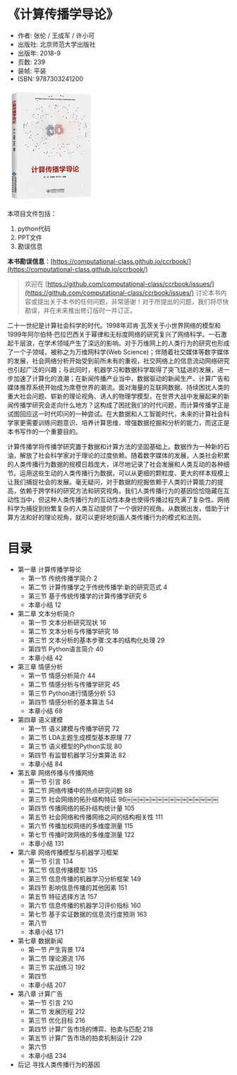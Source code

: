# 《计算传播学导论》


- 作者: 张伦 / 王成军 / 许小可
- 出版社: 北京师范大学出版社
- 出版年: 2018-9
- 页数: 239
- 装帧: 平装
- ISBN: 9787303241200

![](./preface.png)

本项目文件包括：
1. python代码
2. PPT文件
3. 勘误信息

**本书勘误信息**：[https://computational-class.github.io/ccrbook/](https://computational-class.github.io/ccrbook/)

> 欢迎在 [https://github.com/computational-class/ccrbook/issues/](https://github.com/computational-class/ccrbook/issues/) 讨论本书内容或提出关于本书的任何问题，非常感谢！对于所提出的问题，我们将尽快勘误，并在未来推出修订版时一并订正。

二十一世纪是计算社会科学的时代。1998年邓肯·瓦茨关于小世界网络的模型和1999年阿尔伯特·巴拉巴西关于幂律和无标度网络的研究复兴了网络科学。一石激起千层浪，在学术领域产生了深远的影响。对于万维网上的人类行为的研究也形成了一个子领域，被称之为万维网科学(Web Science)；伴随着社交媒体等数字媒体的发展，社会网络分析开始受到前所未有的重视，社交网络上的信息流动网络研究也引起广泛的兴趣；与此同时，机器学习和数据科学取得了突飞猛进的发展，进一步加速了计算化的浪潮；在新闻传播产业当中，数据驱动的新闻生产、计算广告和媒体推荐系统开始成为席卷世界的潮流。面对海量的互联网数据、持续困扰人类的重大社会问题、崭新的理论视角、诱人的物理学模型，在世界大战中发展起来的新闻传播学研究会走向什么地方？这构成了困扰我们的时代问题，而计算传播学正是试图回应这一时代叩问的一种尝试。在大数据和人工智能时代，未来的计算社会科学家更需要训练问题意识、培养计算思维、增强数据挖掘和分析的能力，而这正是本书写作的一个重要目的。


计算传播学将传播学研究置于数据和计算方法的坚固基础上。数据作为一种新的石油，解放了社会科学家对于理论的过度依赖。随着数字媒体的发展，人类社会积累的人类传播行为数据的规模日趋庞大，详尽地记录了社会发展和人类互动的各种细节。运用这些生动的人类传播行为数据，可以从更细的颗粒度、更大的样本规模上让我们捕捉社会的发展。毫无疑问，对于数据的挖掘依赖于人类的计算能力的提高，依赖于跨学科的研究方法和研究视角。我们人类传播行为的基因恰恰隐藏在互动性当中，但这种人类传播行为的互动性本身也使得传播过程充满了复杂性。网络科学为捕捉到纷繁复杂的人类互动提供了一个很好的视角。从数据出发，借助于计算方法和好的理论视角，就可以更好地刻画人类传播行为的模式和法则。

# 目录

- 第一章 计算传播学导论
  - 第一节 传统传播学简介 2
  - 第二节 计算传播学之于传统传播学:新的研究范式 4
  - 第三节 基于传统传播学的计算传播学研究 6
  - 本章小结 12
- 第二章 文本分析简介
  - 第一节 文本分析研究现状 16
  - 第二节 文本分析与传播学研究 18
  - 第三节 文本分析的基本步骤:文本的结构化处理 29
  - 第四节 Python语言简介 40
  - 本章小结 42
- 第三章 情感分析
  - 第一节 情感分析简介 44
  - 第二节 情感分析与传播学研究 45
  - 第三节 Python进行情感分析 53
  - 第四节 情感分析的基本算法 54
  - 本章小结 68
- 第四章 语义建模
  - 第一节 语义建模与传播学研究 72
  - 第二节 LDA主题生成模型基本原理 77
  - 第三节 语义模型的Python实现 80
  - 第四节 有监督机器学习分类算法 82
  - 本章小结 84
- 第五章 网络传播与传播网络
  - 第一节 引言 86
  - 第二节 网络传播中的热点研究问题 88
  - 第三节 社会网络的拓扑结构特征 96￼￼￼￼￼￼￼￼￼￼￼￼￼￼￼
  - 第四节 传播网络的拓扑结构统计量 105
  - 第五节 社会网络和传播网络之间的结构相关性 111
  - 第六节 传播加权网络的多维度测量 115
  - 第七节 传播时效网络的多维度测量 122
  - 本章小结 131
- 第六章 网络传播模型与机器学习框架
  - 第一节 引言 134
  - 第二节 信息传播模型 135
  - 第三节 信息传播的机器学习分析框架 149
  - 第四节 影响信息传播的其他因素 151
  - 第五节 特征选择方法 157
  - 第六节 信息传播的机器学习评价指标 160
  - 第七节 基于实证数据的信息流行度预测 163
  - 第八节
  - 本章小结 171
- 第七章 数据新闻
  - 第一节 产生背景 174
  - 第二节 理论源流 176
  - 第三节 实战练习 192
  - 第四节
  - 本章小结 207
- 第八章 计算广告
  - 第一节 引言 210
  - 第二节 发展历程 212
  - 第三节 优化目标 216
  - 第四节 计算广告市场的博弈、拍卖与匹配 218
  - 第五节 计算广告市场的拍卖机制设计 229
  - 第六节
  - 本章小结 234
- 后记 寻找人类传播行为的基因
